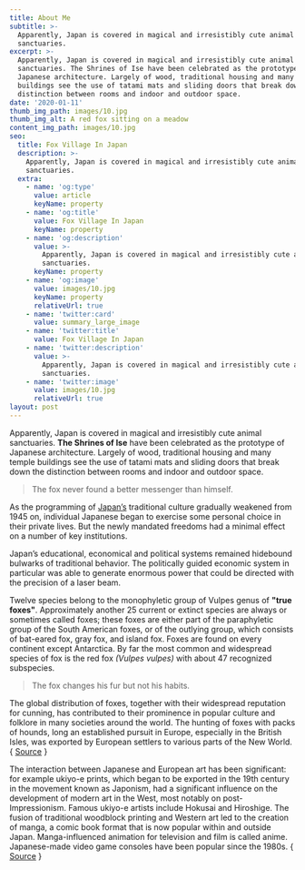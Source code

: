 ```yaml
---
title: About Me
subtitle: >-
  Apparently, Japan is covered in magical and irresistibly cute animal
  sanctuaries.
excerpt: >-
  Apparently, Japan is covered in magical and irresistibly cute animal
  sanctuaries. The Shrines of Ise have been celebrated as the prototype of
  Japanese architecture. Largely of wood, traditional housing and many temple
  buildings see the use of tatami mats and sliding doors that break down the
  distinction between rooms and indoor and outdoor space.
date: '2020-01-11'
thumb_img_path: images/10.jpg
thumb_img_alt: A red fox sitting on a meadow
content_img_path: images/10.jpg
seo:
  title: Fox Village In Japan
  description: >-
    Apparently, Japan is covered in magical and irresistibly cute animal
    sanctuaries.
  extra:
    - name: 'og:type'
      value: article
      keyName: property
    - name: 'og:title'
      value: Fox Village In Japan
      keyName: property
    - name: 'og:description'
      value: >-
        Apparently, Japan is covered in magical and irresistibly cute animal
        sanctuaries.
      keyName: property
    - name: 'og:image'
      value: images/10.jpg
      keyName: property
      relativeUrl: true
    - name: 'twitter:card'
      value: summary_large_image
    - name: 'twitter:title'
      value: Fox Village In Japan
    - name: 'twitter:description'
      value: >-
        Apparently, Japan is covered in magical and irresistibly cute animal
        sanctuaries.
    - name: 'twitter:image'
      value: images/10.jpg
      relativeUrl: true
layout: post
---
```


Apparently, Japan is covered in magical and irresistibly cute animal sanctuaries. **The Shrines of Ise** have been celebrated as the prototype of Japanese architecture. Largely of wood, traditional housing and many temple buildings see the use of tatami mats and sliding doors that break down the distinction between rooms and indoor and outdoor space.

> The fox never found a better messenger than himself.

As the programming of <a title="Japan" href="http://en.wikipedia.org/wiki/Japan" target="_blank">Japan’s</a> traditional culture gradually weakened from 1945 on, individual Japanese began to exercise some personal choice in their private lives. But the newly mandated freedoms had a minimal effect on a number of key institutions.

Japan’s educational, economical and political systems remained hidebound bulwarks of traditional behavior. The politically guided economic system in particular was able to generate enormous power that could be directed with the precision of a laser beam.

Twelve species belong to the monophyletic group of Vulpes genus of **"true foxes"**. Approximately another 25 current or extinct species are always or sometimes called foxes; these foxes are either part of the paraphyletic group of the South American foxes, or of the outlying group, which consists of bat-eared fox, gray fox, and island fox. Foxes are found on every continent except Antarctica. By far the most common and widespread species of fox is the red fox *(Vulpes vulpes)* with about 47 recognized subspecies. 

> The fox changes his fur but not his habits.

The global distribution of foxes, together with their widespread reputation for cunning, has contributed to their prominence in popular culture and folklore in many societies around the world. The hunting of foxes with packs of hounds, long an established pursuit in Europe, especially in the British Isles, was exported by European settlers to various parts of the New World. { <a title="Fox" href="https://en.wikipedia.org/wiki/Fox" target="_blank">Source</a> }

The interaction between Japanese and European art has been significant: for example ukiyo-e prints, which began to be exported in the 19th century in the movement known as Japonism, had a significant influence on the development of modern art in the West, most notably on post-Impressionism. Famous ukiyo-e artists include Hokusai and Hiroshige. The fusion of traditional woodblock printing and Western art led to the creation of manga, a comic book format that is now popular within and outside Japan. Manga-influenced animation for television and film is called anime. Japanese-made video game consoles have been popular since the 1980s. { <a title="Ise Grand Shrine" href="http://en.wikipedia.org/wiki/Ise_Grand_Shrine" target="_blank">Source</a> }
